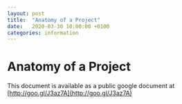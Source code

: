 ```yaml
---
layout: post
title:  "Anatomy of a Project"
date:   2020-03-30 10:00:00 +0100
categories: information
---
```


# Anatomy of a Project

<!--<gdoc id# "1KO0LWY7qnL7WfSk3w-uFx4fTtnnRAUHVGj5_shPJDmk" />-->

This document is available as a public google document at [http://goo.gl/J3az7A](http://goo.gl/J3az7A)


